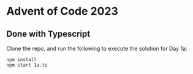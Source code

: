 # Advent of Code 2023 
## Done with Typescript

Clone the repo, and run the following to execute the solution for Day 1a:

```
npm install
npm start 1a.ts
```
